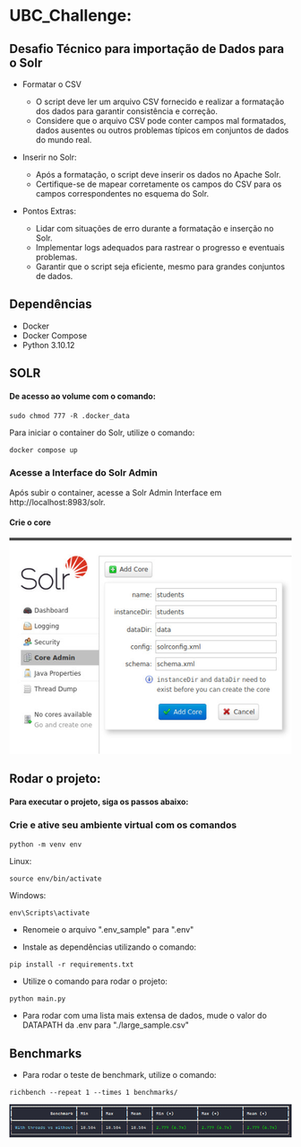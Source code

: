 # UBC_Challenge: 

## Desafio Técnico para importação de Dados para o Solr

- Formatar o CSV
  - O script deve ler um arquivo CSV fornecido e realizar a formatação dos dados para garantir consistência e correção.
  - Considere que o arquivo CSV pode conter campos mal formatados, dados ausentes ou outros problemas típicos em conjuntos de dados do mundo real.
   
- Inserir no Solr:
  - Após a formatação, o script deve inserir os dados no Apache Solr.
  - Certifique-se de mapear corretamente os campos do CSV para os campos correspondentes no esquema do Solr.

- Pontos Extras:
  - Lidar com situações de erro durante a formatação e inserção no Solr.
  - Implementar logs adequados para rastrear o progresso e eventuais problemas.
  - Garantir que o script seja eficiente, mesmo para grandes conjuntos de dados.


## Dependências
- Docker
- Docker Compose
- Python 3.10.12

## SOLR

#### De acesso ao volume com o comando:
```commandline
sudo chmod 777 -R .docker_data
```

Para iniciar o container do Solr, utilize o comando:
```commandline
docker compose up
```
### Acesse a Interface do Solr Admin

Após subir o container, acesse a Solr Admin Interface em http://localhost:8983/solr.

#### Crie o core
<img src="screenshots/SOLR_admin_core.jpeg">

## Rodar o projeto:

#### Para executar o projeto, siga os passos abaixo:

<h3>Crie e ative seu ambiente virtual com os comandos</h3>

```commandline
python -m venv env
```
<p>Linux:</p>

```commandline
source env/bin/activate
```

<p>Windows:</p>

```commandline
env\Scripts\activate
```

- Renomeie o arquivo ".env_sample" para ".env"


- Instale as dependências utilizando o comando:
```commandline
pip install -r requirements.txt
```

- Utilize o comando para rodar o projeto:
```commandline
python main.py
```

- Para rodar com uma lista mais extensa de dados, mude o valor do DATAPATH da .env para "./large_sample.csv"


## Benchmarks

- Para rodar o teste de benchmark, utilize o comando:

```commandline
richbench --repeat 1 --times 1 benchmarks/
```
<img src="screenshots/benchmark.jpeg">
